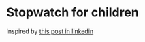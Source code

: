 # Stopwatch for children

Inspired by [this post in linkedin](https://www.linkedin.com/feed/update/urn:li:activity:6508708847476097024)
